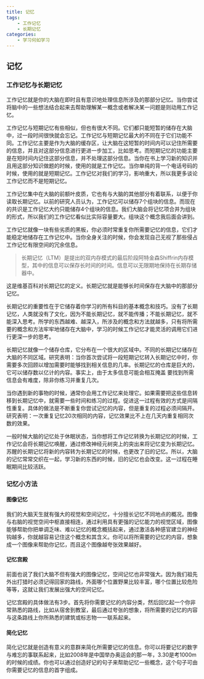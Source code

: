 ```yaml
---
title: 记忆
tags:
	- 工作记忆
	- 长期记忆
categories:
	- 学习何如学习
---
```


## 记忆

### 工作记忆与长期记忆

工作记忆就是你的大脑在即时且有意识地处理信息所涉及的那部分记忆。当你尝试将脑中的一些想法结合起来去帮助理解某一概念或者解决某一问题是则动用工作记忆。

工作记忆与短期记忆有些相似，但也有很大不同。它们都只能短暂的储存在大脑中，过一段时间很快就会忘记。工作记忆与短期记忆最大的不同在于它们功能不同。工作记忆主要是作为大脑的缓存区，让大脑在这短暂的时间内可以记住所需要的信息，并且对这部分信息进行更进一步加工，比如思考。而短期记忆的功能主要是在短时间内记住这部分信息，并不处理这部分信息。当你在书上学习新的知识并且用这部分知识做题的时候，使用的就是工作记忆。当你单纯的背一个电话号码的时候，使用的就是短期记忆。工作记忆对我们的学习，影响重大，所以我更多谈论工作记忆而不是短期记忆。

工作记忆集中在大脑的前额叶皮质，它也有与大脑的其他部分有着联系，以便于你读取长期记忆。以前的研究人员认为，工作记忆可以储存7个组块的信息。而现在的共识是工作记忆大约只能储存4个组块的信息。我们大脑会将记忆项合并为组块的形式，所以我们的工作记忆看似比实际容量要大。组块这个概念我后面会讲到。

工作记忆就像一块有些劣质的黑板，你必须时常重复你所需要记忆的信息，它们才能稳定地储存在工作记忆中。当你全身关注的时候，你会发现自己无视了那些侵占工作记忆有限空间的冗余信息。

>长期记忆（LTM）是提出的双内存模式的最后阶段阿特金森Shiffrin内存模型，其中的信息可以保存长时间的时间。信息可以无限期地保持在长期存储器中。

这是维基百科对长期记忆的定义。长期记忆就是能够长时间保存在大脑中的那部分记忆。

长期记忆的重要性在于它储存着你学习的所有科目的基本概念和技巧。没有了长期记忆，人类就没有了文化，因为不能长期记忆，就不能传播；不能长期记忆，就不能深入思考。所学的东西越难、越深入，所涉及的概念和方法就越多，只有将所需要的概念和方法牢牢地储存在大脑中，学习的时候工作记忆才能灵活的调用它们进行更深一步的思考。

长期记忆就像一个储存仓库，它分布在一个很大的区域中。不同的长期记忆储存在大脑的不同区域。研究表明：当你首次尝试将一段短期记忆转入长期记忆中时，你需要多次回顾以增加需要时能够找到相关信息的几率。长期记忆的仓库是巨大的，它可以储存数以亿计的内容。事实上，由于太多信息可能会相互掩盖 要找到所需信息会有难度，除非你练习并重复几次。

当你遇到新的事物的时候，通常你会用工作记忆来处理它。如果需要把这些信息转移到长期记忆中，就需要一些时间和练习的过程。促进这一过程有效的方式是间隔性重复。具体的做法是不断重复你尝试记忆的内容，但是重复的过程必须间隔开。研究表明：一次重复记忆20次相同的内容，记忆效果比不上在几天内重复相同次数的效果。

一般时候大脑的记忆处于休眠状态，当你想将工作记忆转换为长期记忆的时候，工作记忆会将长期记忆唤醒，通过修改神经元树突上的突出来将记忆变为长期记忆。苏醒的长期记忆将新的内容转为长期记忆的时候，也更改了旧的记忆。所以，大脑的记忆常常交织在一起，学习新的东西的时候，旧的记忆也会改变。这一过程在睡眠期间比较活跃。

### 记忆小方法

#### 图像记忆

我们的大脑天生就有强大的视觉和空间记忆，十分擅长记忆不同地点的概况。图像与右脑的视觉空间中枢直接相连，通过利用具有更强的记忆能力的视觉区域，图像能够帮助你把单调乏味、难以记忆的概念概括起来，通过激活各种感官建立的神经钩越多，你就越容易记住这个概念和其含义。你可以将所需要的记忆的内容，想象成一个图像来帮助你记忆，而且这个图像越夸张效果越好。

#### 记忆宫殿

前面也说了我们大脑不但有强大的图像记忆，空间记忆也非常强大。因为我们祖先外出打猎时必须记得回家的路线，外面哪个位置野果比较丰富，哪个位置比较危险等等，这就让我们发展出强大的空间记忆。

记忆宫殿的具体做法有3步。首先将你需要记忆的内容分类，然后回忆起一个你非常熟悉的路线，比如从宿舍到教室，最后通过夸张的想象，将所需要的记忆的内容与这条路线上你所熟悉的建筑或标志物一一联系起来。

#### 简化记忆

简化记忆就是创造有意义的意群来简化所需要记忆的信息。你可以将要记忆的数字与难忘的事联系起来，比如2008年是中国举办奥运会的那一年，3.30是考1000m的时候的成绩。你也可以通过创造好记的句子来帮助记忆一些概念，这个句子可由你需要记忆的信息的首字组成。
